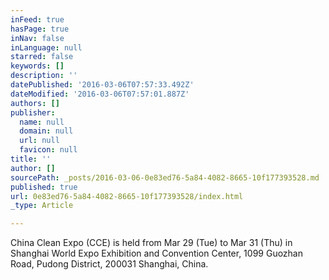 ```yaml
---
inFeed: true
hasPage: true
inNav: false
inLanguage: null
starred: false
keywords: []
description: ''
datePublished: '2016-03-06T07:57:33.492Z'
dateModified: '2016-03-06T07:57:01.887Z'
authors: []
publisher:
  name: null
  domain: null
  url: null
  favicon: null
title: ''
author: []
sourcePath: _posts/2016-03-06-0e83ed76-5a84-4082-8665-10f177393528.md
published: true
url: 0e83ed76-5a84-4082-8665-10f177393528/index.html
_type: Article

---
```

China Clean Expo (CCE) is held from Mar 29 (Tue) to Mar 31 (Thu) in Shanghai World Expo Exhibition and Convention Center, 1099 Guozhan Road, Pudong District, 200031 Shanghai, China.